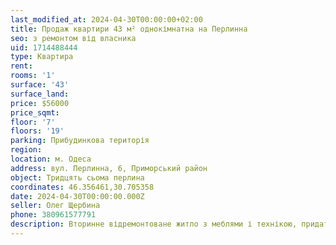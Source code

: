 ```yaml
---
last_modified_at: 2024-04-30T00:00:00+02:00
title: Продаж квартири 43 м² однокімнатна на Перлинна
seo: з ремонтом від власника
uid: 1714488444
type: Квартира
rent:
rooms: '1'
surface: '43'
surface_land:
price: $56000
price_sqmt:
floor: '7'
floors: '19'
parking: Прибудинкова територія
region:
location: м. Одеса
address: вул. Перлинна, 6, Приморський район
object: Тридцять сьома перлина
coordinates: 46.356461,30.705358
date: 2024-04-30T00:00:00.000Z
seller: Олег Щербина
phone: 380961577791
description: Вторинне відремонтоване житло з меблями і технікою, придатне і готова для проживання
---
```

